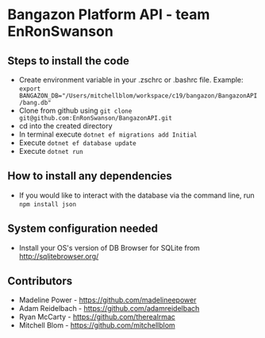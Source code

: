 # Bangazon Platform API - team EnRonSwanson

## Steps to install the code
 - Create environment variable in your .zschrc or .bashrc file. Example: `export BANGAZON_DB="/Users/mitchellblom/workspace/c19/bangazon/BangazonAPI/bang.db"`
 - Clone from github using `git clone git@github.com:EnRonSwanson/BangazonAPI.git`
 - cd into the created directory
 - In terminal execute `dotnet ef migrations add Initial`
 - Execute `dotnet ef database update`
 - Execute `dotnet run`

## How to install any dependencies
 - If you would like to interact with the database via the command line, run `npm install json`

## System configuration needed
 - Install your OS's version of DB Browser for SQLite from http://sqlitebrowser.org/

## Contributors
- Madeline Power - https://github.com/madelineepower
- Adam Reidelbach - https://github.com/adamreidelbach
- Ryan McCarty - https://github.com/therealrmac
- Mitchell Blom - https://github.com/mitchellblom